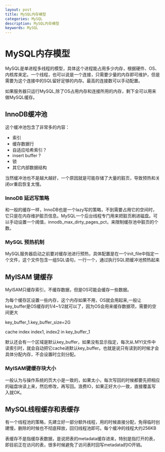 ```yaml
---
layout: post
title: MySQL内存模型
categories: MySQL
description: MySQL内存模型
keywords: MySQL
---
```


# MySQL内存模型

MySQL是单进程多线程的模型，具体这个进程能占用多少内存，根据硬件、OS、内核库来定。一个线程，也可以说是一个连接，只需要少量的内存即可维护，但是需要为这个连接中的SQL留好足够的内存。最高的连接数可以手动配置。

如果服务器只运行MySQL,除了OS占用内存和连接所用的内存，剩下全可以用来做MySQL缓存。

## InnoDB缓冲池

这个缓冲池包含了非常多的内容：

- 索引
- 缓存数据行
- 自适应哈希索引？
- insert buffer ?
- 锁
- 其它内部数据结构

当然缓冲池也不是越大越好，一个原因就是可能存储了大量的脏页，导致预热和关闭or重启恢复太慢。

### InnoDB 延迟写策略

和一般的缓存一样，InnoDB也是一个lazy写的策略，不到需要占用它的空间时，它只是在内存维护脏页信息。MySQL一个后台线程专门用来把脏页刷进磁盘。可以手动设置一个阈值，innodb_max_dirty_pages_pct，来限制缓存池中脏页的个数。

### MySQL 预热机制

MySQL服务器启动之前要对缓存池进行预热，具体配置是在一个init_file中指定一个文件，这个文件包含一组SQL语句，一行一个，通过执行SQL把缓冲池预热起来



## MyISAM 键缓存

MyISAM只缓存索引，不缓存数据，但是OS可能会缓存一些数据。

为每个缓存区设置一些内存，这个内存如果不用，OS就会用起来,一般让key_buffer是OS缓存的1/4~1/2就可以了，因为OS会用来缓存数据项，需要的空间更大

key_buffer_1.key_buffer_size=2G

cache index index1, index2 in key_buffer_1

默认还会有一个区域是默认key_buffer，如果没有显示指定，每次从.MYI文件中读索引时，就会自动把它cache进默认key_buffer。也就是说只有读到的时候才会具体分配内存，不会设置时立刻分配。

### MyISAM键缓存块大小

一般认为与操作系统的页大小是一致的，如果太小，每次写回的时候都要先把相应的磁盘块读上来，然后修改，再写回。浪费IO，如果正好大小一致，直接覆盖写入就OK。

## MySQL线程缓存和表缓存

有一个线程池的策略，先建立好一部分额外线程，用的时候直接分配，免得临时创建慢，删除的时候也不彻底释放，回归线程池即可。每个缓冲的线程大约256KB

表缓存不是指缓存表数据，是说把表的metadata缓存进来，特别是指打开的表，即目前正在访问的表，很多时候避免了访问表时回写metadata的IO开销。